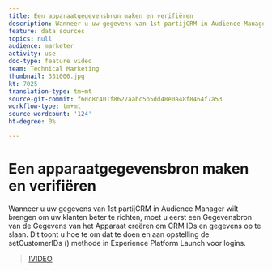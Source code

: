 ```yaml
---
title: Een apparaatgegevensbron maken en verifiëren
description: Wanneer u uw gegevens van 1st partijCRM in Audience Manager wilt brengen om uw klanten beter te richten, moet u eerst een Gegevensbron van de Gegevens van het Apparaat creëren om CRM IDs en gegevens op te slaan. Dit toont u hoe te om dat te doen en aan opstelling de setCustomerIDs () methode in Lancering voor logins.
feature: data sources
topics: null
audience: marketer
activity: use
doc-type: feature video
team: Technical Marketing
thumbnail: 331006.jpg
kt: 7025
translation-type: tm+mt
source-git-commit: f60c8c401f8627aabc5b5dd48e0a48f8464f7a53
workflow-type: tm+mt
source-wordcount: '124'
ht-degree: 0%

---
```



# Een apparaatgegevensbron maken en verifiëren

Wanneer u uw gegevens van 1st partijCRM in Audience Manager wilt brengen om uw klanten beter te richten, moet u eerst een Gegevensbron van de Gegevens van het Apparaat creëren om CRM IDs en gegevens op te slaan. Dit toont u hoe te om dat te doen en aan opstelling de setCustomerIDs () methode in Experience Platform Launch voor logins.

>[!VIDEO](https://video.tv.adobe.com/v/331006/?quality=12&learn=on)
